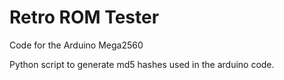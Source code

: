 # Retro ROM Tester

Code for the Arduino Mega2560

Python script to generate md5 hashes used in the arduino code.
